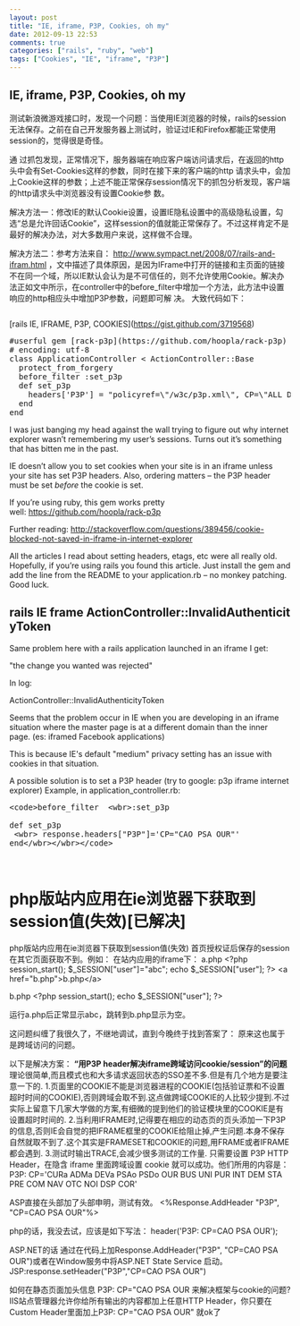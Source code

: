 ```yaml
---
layout: post
title: "IE, iframe, P3P, Cookies, oh my"
date: 2012-09-13 22:53
comments: true
categories: ["rails", "ruby", "web"]
tags: ["Cookies", "IE", "iframe", "P3P"]
---
```

## IE, iframe, P3P, Cookies, oh my
测试新浪微游戏接口时，发现一个问题：当使用IE浏览器的时候，rails的session无法保存。之前在自己开发服务器上测试时，验证过IE和Firefox都能正常使用session的，觉得很是奇怪。

通 过抓包发现，正常情况下，服务器端在响应客户端访问请求后，在返回的http头中会有Set-Cookies这样的参数，同时在接下来的客户端的http 请求头中，会加上Cookie这样的参数；上述不能正常保存session情况下的抓包分析发现，客户端的http请求头中浏览器没有设置Cookie参 数。

解决方法一：修改IE的默认Cookie设置，设置IE隐私设置中的高级隐私设置，勾选“总是允许回话Cookie”，这样session的值就能正常保存了。不过这样肯定不是最好的解决办法，对大多数用户来说，这样做不合理。

解决方法二：参考方法来自： <a href="http://www.sympact.net/2008/07/rails-and-ifram.html" target="_blank">http://www.sympact.net/2008/07/rails-and-ifram.html</a> ，文中描述了具体原因，是因为IFrame中打开的链接和主页面的链接不在同一个域，所以IE默认会认为是不可信任的，则不允许使用Cookie。解决办 法正如文中所示，在controller中的before_filter中增加一个方法，此方法中设置响应的http相应头中增加P3P参数，问题即可解 决。
大致代码如下：
<pre class="brush: rails; gutter: true"></pre>
<div id="LC1">[rails IE, IFRAME, P3P, COOKIES](<a href="https://gist.github.com/3719568">https://gist.github.com/3719568</a>)</div>
<div id="LC10">
<pre class="brush: rails; gutter: true">#userful gem [rack-p3p](https://github.com/hoopla/rack-p3p)
# encoding: utf-8
class ApplicationController &lt; ActionController::Base
  protect_from_forgery
  before_filter :set_p3p
  def set_p3p
    headers[&#039;P3P&#039;] = &quot;policyref=\&quot;/w3c/p3p.xml\&quot;, CP=\&quot;ALL DSP COR CURa ADMa DEVa TAIa OUR BUS IND UNI COM NAV INT\&quot;&quot;
  end
end</pre>
</div>
<div id="LC10"></div>
I was just banging my head against the wall trying to figure out why internet explorer wasn’t remembering my user’s sessions. Turns out it’s something that has bitten me in the past.

IE doesn’t allow you to set cookies when your site is in an iframe unless your site has set P3P headers. Also, ordering matters – the P3P header must be set *before* the cookie is set.

If you’re using ruby, this gem works pretty well: <a href="https://github.com/hoopla/rack-p3p">https://github.com/hoopla/rack-p3p</a>

Further reading: <a href="http://stackoverflow.com/questions/389456/cookie-blocked-not-saved-in-iframe-in-internet-explorer">http://stackoverflow.com/questions/389456/cookie-blocked-not-saved-in-iframe-in-internet-explorer</a>

All the articles I read about setting headers, etags, etc were all really old. Hopefully, if you’re using rails you found this article. Just install the gem and add the line from the README to your application.rb – no monkey patching. Good luck.
<h2>rails IE frame ActionController::InvalidAuthenticityToken</h2>
Same problem here with a rails application launched in an iframe I get:

"the change you wanted was rejected"

In log:

ActionController::InvalidAuthenticityToken<wbr></wbr>

Seems that the problem occur in IE when you are developing in an iframe situation where the master page is at a different domain than the inner page. (es: iframed Facebook applications)

This is because IE's default "medium" privacy setting has an issue with cookies in that situation.

A possible solution is to set a P3P header (try to google: p3p iframe internet explorer) Example, in application_controller.rb:
<pre>&lt;code&gt;before_filter  &lt;wbr&gt;:set_p3p

def set_p3p
 &lt;wbr&gt; response.headers[&quot;P3P&quot;]=&#039;CP=&quot;CAO PSA OUR&quot;&#039;
end&lt;/wbr&gt;&lt;/wbr&gt;&lt;/code&gt;</pre>
&nbsp;
<h1 id="subject_tpc">php版站内应用在ie浏览器下获取到session值(失效)[已解决]</h1>
<div>
<div id="read_tpc">php版站内应用在ie浏览器下获取到session值(失效)
首页授权证后保存的session在其它页面获取不到。例如：
在站内应用的iframe下：
a.php
&lt;?php
session_start();
$_SESSION["user"]="abc";
echo $_SESSION["user"];
?&gt;
&lt;a href="b.php"&gt;b.php&lt;/a&gt;

b.php
&lt;?php
session_start();
echo $_SESSION["user"];
?&gt;

运行a.php后正常显示abc，跳转到b.php显示为空。

这问题纠缠了我很久了，不继地调试，直到今晚终于找到答案了：
原来这也属于是跨域访问的问题。

以下是解决方案：
<strong>“用P3P header解决iframe跨域访问cookie/session”的问题</strong>
理论很简单,而且模式也和大多请求返回状态的SSO差不多.但是有几个地方是要注意一下的.
1.页面里的COOKIE不能是浏览器进程的COOKIE(包括验证票和不设置超时时间的COOKIE),否则跨域会取不到.这点做跨域COOKIE的人比较少提到.不过实际上留意下几家大学做的方案,有细微的提到他们的验证模块里的COOKIE是有设置超时时间的.
2.当利用IFRAME时,记得要在相应的动态页的页头添加一下P3P的信息,否则IE会自觉的把IFRAME框里的COOKIE给阻止掉,产生问题.本身不保存自然就取不到了.这个其实是FRAMESET和COOKIE的问题,用FRAME或者IFRAME都会遇到.
3.测试时输出TRACE,会减少很多测试的工作量.
只需要设置 P3P HTTP Header，在隐含 iframe 里面跨域设置 cookie 就可以成功。他们所用的内容是：
P3P: CP='CURa ADMa DEVa PSAo PSDo OUR BUS UNI PUR INT DEM STA PRE COM NAV OTC NOI DSP COR'

ASP直接在头部加了头部申明，测试有效。
&lt;%Response.AddHeader "P3P", "CP=CAO PSA OUR"%&gt;

php的话，我没去试，应该是如下写法：
header('P3P: CP=CAO PSA OUR');

ASP.NET的话
通过在代码上加Response.AddHeader("P3P", "CP=CAO PSA OUR")或者在Window服务中将ASP.NET State Service 启动。
JSP:response.setHeader("P3P","CP=CAO PSA OUR")

如何在静态页面加头信息 P3P: CP="CAO PSA OUR 来解决框架与cookie的问题?
IIS站点管理器允许你给所有输出的内容都加上任意HTTP Header，你只要在Custom Header里面加上P3P: CP="CAO PSA OUR"
就ok了

</div>
</div>
